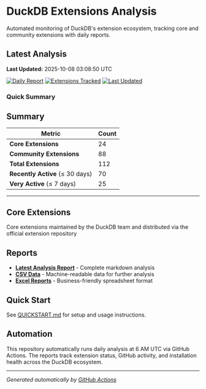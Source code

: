 # DuckDB Extensions Analysis

Automated monitoring of DuckDB's extension ecosystem, tracking core and community extensions with daily reports.

## Latest Analysis

**Last Updated:** 2025-10-08 03:08:50 UTC

[![Daily Report](https://img.shields.io/badge/Daily%20Report-Active-green)](./reports/latest.md)
[![Extensions Tracked](https://img.shields.io/badge/Extensions%20Tracked-112-blue)](./reports/latest.md)
[![Last Updated](https://img.shields.io/badge/Last%20Updated-2025-10-08%2003:08:50%20UTC-lightgrey)](./reports/latest.md)

### Quick Summary

## Summary

| **Metric** | **Count** |
|------------|-----------|
| **Core Extensions** | 24 |
| **Community Extensions** | 88 |
| **Total Extensions** | 112 |
| **Recently Active** (≤ 30 days) | 70 |
| **Very Active** (≤ 7 days) | 25 |


---
## Core Extensions

Core extensions maintained by the DuckDB team and distributed via the official extension repository

## Reports

- **[Latest Analysis Report](./reports/latest.md)** - Complete markdown analysis
- **[CSV Data](./reports/)** - Machine-readable data for further analysis  
- **[Excel Reports](./reports/)** - Business-friendly spreadsheet format

## Quick Start

See [QUICKSTART.md](./QUICKSTART.md) for setup and usage instructions.

## Automation

This repository automatically runs daily analysis at 6 AM UTC via GitHub Actions.
The reports track extension status, GitHub activity, and installation health across the DuckDB ecosystem.

---
*Generated automatically by [GitHub Actions](.github/workflows/daily-extensions-report.yml)*
